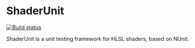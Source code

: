 # ShaderUnit

[![Build status](https://ci.appveyor.com/api/projects/status/an8bak8he3m6btpg?svg=true)](https://ci.appveyor.com/project/simontaylor81/shaderunit)

ShaderUnit is a unit testing framework for HLSL shaders, based on NUnit.
